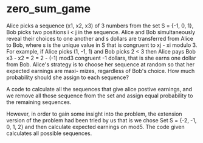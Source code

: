 # zero_sum_game
Alice picks a sequence (x1, x2, x3) of 3 numbers from the set S = {-1, 0, 1}, Bob picks two
positions i < j in the sequence. Alice and Bob simultaneously reveal their choices to one
another and s dollars are transferred from Alice to Bob, where s is the unique value in S that
is congruent to xj - xi modulo 3. For example, if Alice picks (1, -1, 1) and Bob picks 2 < 3
then Alice pays Bob x3 - x2 = 2 = 2 - (-1) mod3 congruent -1 dollars, that is she earns one dollar from Bob.
Alice's strategy is to choose her sequence at random so that her expected earnings are maxi-
mizes, regardless of Bob's choice. How much probability should she assign to each sequence?

A code to calculate all the sequences that give alice postive earnings, and we remove all those sequence from the set and assign equal probability to the remaining sequences.

However, in order to gain some insight into the problem, the extension version of the problem had been tried by us that is we chose Set S = {-2, -1, 0, 1, 2} and then calculate 
expected earnings on mod5. The code given calculates all possible sequences. 
